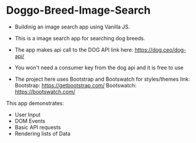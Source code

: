 # Doggo-Breed-Image-Search
* Buildinig an image search app using Vanilla JS.

* This is a image search app for searching dog breeds.

* The app makes api call to the DOG API 
link here: https://dog.ceo/dog-api/

* You won't need a consumer key from the dog api and it is free to use 

* The project here uses Bootstrap and Bootswatch for styles/themes
link:
Bootstrap: https://getbootstrap.com/
Bootswatch: https://bootswatch.com/

This app demonstrates:
* User Input
* DOM Events
* Basic API requests
* Rendering lists of Data
